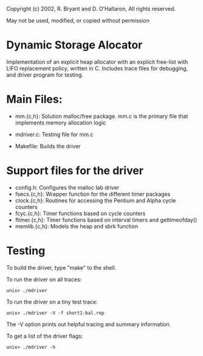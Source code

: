 Copyright (c) 2002, R. Bryant and D. O'Hallaron, All rights reserved. 

May not be used, modified, or copied without permission

# Dynamic Storage Alocator

Implementation of an explicit heap allocator with an explicit free-list with LIFO replacement policy, written in C. Includes trace files for debugging, and driver program for testing.

# Main Files:

- mm.{c,h}: Solution malloc/free package. mm.c is the primary file that implements memory allocation logic

- mdriver.c: Testing file for mm.c

- Makefile: Builds the driver

# Support files for the driver

- config.h:	Configures the malloc lab driver
- fsecs.{c,h}:	Wrapper function for the different timer packages
- clock.{c,h}:	Routines for accessing the Pentium and Alpha cycle counters
- fcyc.{c,h}:	Timer functions based on cycle counters
- ftimer.{c,h}:	Timer functions based on interval timers and gettimeofday()
- memlib.{c,h}:	Models the heap and sbrk function

# Testing
To build the driver, type "make" to the shell.

To run the driver on all traces:

    unix> ./mdriver

To run the driver on a tiny test trace:

	unix> ./mdriver -V -f short1-bal.rep

The -V option prints out helpful tracing and summary information.

To get a list of the driver flags:

	unix> ./mdriver -h

